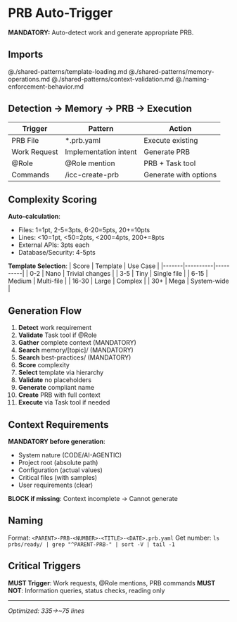 # PRB Auto-Trigger

**MANDATORY:** Auto-detect work and generate appropriate PRB.

## Imports
@./shared-patterns/template-loading.md
@./shared-patterns/memory-operations.md
@./shared-patterns/context-validation.md
@./naming-enforcement-behavior.md

## Detection → Memory → PRB → Execution

| Trigger | Pattern | Action |
|---------|---------|--------|
| PRB File | *.prb.yaml | Execute existing |
| Work Request | Implementation intent | Generate PRB |
| @Role | @Role mention | PRB + Task tool |
| Commands | /icc-create-prb | Generate with options |

## Complexity Scoring

**Auto-calculation**:
- Files: 1=1pt, 2-5=3pts, 6-20=5pts, 20+=10pts
- Lines: <10=1pt, <50=2pts, <200=4pts, 200+=8pts
- External APIs: 3pts each
- Database/Security: 4-5pts

**Template Selection**:
| Score | Template | Use Case |
|-------|----------|----------|
| 0-2 | Nano | Trivial changes |
| 3-5 | Tiny | Single file |
| 6-15 | Medium | Multi-file |
| 16-30 | Large | Complex |
| 30+ | Mega | System-wide |

## Generation Flow

1. **Detect** work requirement
2. **Validate** Task tool if @Role
3. **Gather** complete context (MANDATORY)
4. **Search** memory/[topic]/ (MANDATORY)
5. **Search** best-practices/ (MANDATORY)
6. **Score** complexity
7. **Select** template via hierarchy
8. **Validate** no placeholders
9. **Generate** compliant name
10. **Create** PRB with full context
11. **Execute** via Task tool if needed

## Context Requirements

**MANDATORY before generation**:
- System nature (CODE/AI-AGENTIC)
- Project root (absolute path)
- Configuration (actual values)
- Critical files (with samples)
- User requirements (clear)

**BLOCK if missing**: Context incomplete → Cannot generate

## Naming

Format: `<PARENT>-PRB-<NUMBER>-<TITLE>-<DATE>.prb.yaml`
Get number: `ls prbs/ready/ | grep "^PARENT-PRB-" | sort -V | tail -1`

## Critical Triggers

**MUST Trigger**: Work requests, @Role mentions, PRB commands
**MUST NOT**: Information queries, status checks, reading only

---
*Optimized: 335→~75 lines*